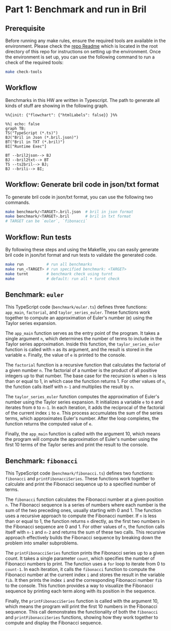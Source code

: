 # Part 1: Benchmark and run in Bril

## Prerequisite

Before running any make rules, ensure the required tools are available in the environment. Please check the [repo Readme](https://github.com/jiangqucheng/EECE7398_ST_Compiler/blob/main/README.md) which is located in the root directory of this repo for instructions on setting up the environment. Once the environment is set up, you can use the following command to run a check of the required tools:

```bash
make check-tools
```

## Workflow

Benchmarks in this HW are written in Typescript. The path to generate all kinds of stuff are showing in the following graph. 

```mermaid
%%{init: {"flowchart": {"htmlLabels": false}} }%%

%%| echo: false 
graph TB;
TS("TypeScript (*.ts)")
BJ("Bril in Json (*.bril.json)")
BT("Bril in TXT (*.bril)")
BI["Runtime Exec"]

BT --bril2json--> BJ
BJ --bril2txt--> BT
TS --ts2bril--> BJ;
BJ --brili--> BI;
```


## Workflow: Generate bril code in json/txt format

To generate bril code in json/txt format, you can use the following two commands.

```bash
make benchmark/<TARGET>.bril.json  # bril in json format
make benchmark/<TARGET>.bril       # bril in txt format
# TARGET can be `euler`, `fibonacci`
```

## Workflow: Run tests

By following these steps and using the Makefile, you can easily generate bril code in json/txt format and run tests to validate the generated code.

```bash
make run          # run all benchmarks
make run_<TARGET> # run specified benchmark: <TARGET>
make turnt        # benchmark check using turnt 
make              # default: run all + turnt check
```

## Benchmark: `euler`

This TypeScript code (`benchmark/euler.ts`) defines three functions: `app_main`, `factorial`, and `taylor_series_euler`. These functions work together to compute an approximation of Euler's number (e) using the Taylor series expansion.

The `app_main` function serves as the entry point of the program. It takes a single argument `n`, which determines the number of terms to include in the Taylor series approximation. Inside this function, the `taylor_series_euler` function is called with `n` as its argument, and the result is stored in the variable `e`. Finally, the value of `e` is printed to the console.

The `factorial` function is a recursive function that calculates the factorial of a given number `n`. The factorial of a number is the product of all positive integers up to that number. The base case for the recursion is when `n` is less than or equal to 1, in which case the function returns 1. For other values of `n`, the function calls itself with `n-1` and multiplies the result by `n`.

The `taylor_series_euler` function computes the approximation of Euler's number using the Taylor series expansion. It initializes a variable `e` to `0` and iterates from `0` to `n-1`. In each iteration, it adds the reciprocal of the factorial of the current index `i` to `e`. This process accumulates the sum of the series terms, which approximates Euler's number. After the loop completes, the function returns the computed value of `e`.

Finally, the `app_main` function is called with the argument 10, which means the program will compute the approximation of Euler's number using the first 10 terms of the Taylor series and print the result to the console.

## Benchmark: `fibonacci`

This TypeScript code (`benchmark/fibonacci.ts`) defines two functions: `fibonacci` and `printFibonacciSeries`. These functions work together to calculate and print the Fibonacci sequence up to a specified number of terms.

The `fibonacci` function calculates the Fibonacci number at a given position `n`. The Fibonacci sequence is a series of numbers where each number is the sum of the two preceding ones, usually starting with 0 and 1. The function uses a recursive approach to compute the Fibonacci number. If `n` is less than or equal to 1, the function returns `n` directly, as the first two numbers in the Fibonacci sequence are 0 and 1. For other values of `n`, the function calls itself with `n-1` and `n-2` and returns the sum of these two calls. This recursive approach effectively builds the Fibonacci sequence by breaking down the problem into smaller subproblems.

The `printFibonacciSeries` function prints the Fibonacci series up to a given count. It takes a single parameter `count`, which specifies the number of Fibonacci numbers to print. The function uses a `for` loop to iterate from 0 to `count-1`. In each iteration, it calls the `fibonacci` function to compute the Fibonacci number at the current index `i` and stores the result in the variable `fib`. It then prints the index `i` and the corresponding Fibonacci number `fib` to the console. This function provides a way to visualize the Fibonacci sequence by printing each term along with its position in the sequence.

Finally, the `printFibonacciSeries` function is called with the argument 10, which means the program will print the first 10 numbers in the Fibonacci sequence. This call demonstrates the functionality of both the `fibonacci` and `printFibonacciSeries` functions, showing how they work together to compute and display the Fibonacci sequence.

